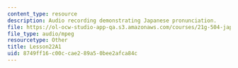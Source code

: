 ```yaml
---
content_type: resource
description: Audio recording demonstrating Japanese pronunciation.
file: https://ol-ocw-studio-app-qa.s3.amazonaws.com/courses/21g-504-japanese-iv-spring-2009/8749ff16c00ccae289a50bee2afca84c_Lesson22A1.mp3
file_type: audio/mpeg
resourcetype: Other
title: Lesson22A1
uid: 8749ff16-c00c-cae2-89a5-0bee2afca84c
---
```

